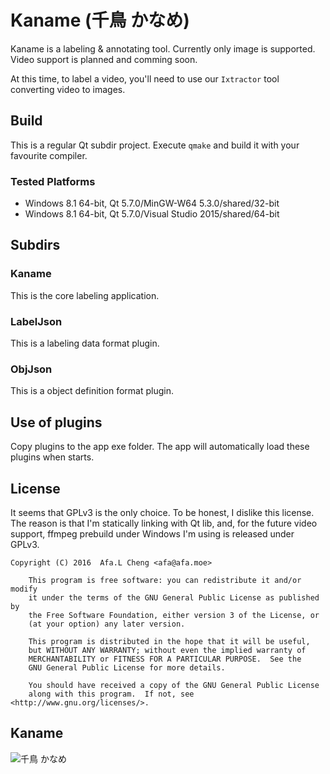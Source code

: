# Kaname (千鳥 かなめ)

Kaname is a labeling & annotating tool. Currently only image is supported. Video support is planned and comming soon.

At this time, to label a video, you'll need to use our `Ixtractor` tool converting video to images. 

## Build
This is a regular Qt subdir project. Execute `qmake` and build it with your favourite compiler.

### Tested Platforms

* Windows 8.1 64-bit, Qt 5.7.0/MinGW-W64 5.3.0/shared/32-bit
* Windows 8.1 64-bit, Qt 5.7.0/Visual Studio 2015/shared/64-bit

## Subdirs

### Kaname
This is the core labeling application.

### LabelJson
This is a labeling data format plugin.

### ObjJson
This is a object definition format plugin.

## Use of plugins
Copy plugins to the app exe folder. The app will automatically load these plugins when starts.

## License
It seems that GPLv3 is the only choice. To be honest, I dislike this license. The reason is that I'm statically linking with Qt lib, 
and, for the future video support, ffmpeg prebuild under Windows I'm using is released under GPLv3.

```
Copyright (C) 2016  Afa.L Cheng <afa@afa.moe>

    This program is free software: you can redistribute it and/or modify
    it under the terms of the GNU General Public License as published by
    the Free Software Foundation, either version 3 of the License, or
    (at your option) any later version.

    This program is distributed in the hope that it will be useful,
    but WITHOUT ANY WARRANTY; without even the implied warranty of
    MERCHANTABILITY or FITNESS FOR A PARTICULAR PURPOSE.  See the
    GNU General Public License for more details.

    You should have received a copy of the GNU General Public License
    along with this program.  If not, see <http://www.gnu.org/licenses/>.
```

## Kaname
![千鳥 かなめ](Kaname.png)

